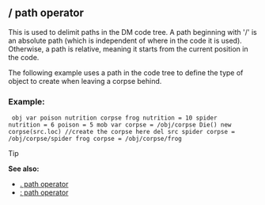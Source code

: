 ## / path operator

This is used to delimit paths in the DM code tree. A path
beginning with \'/\' is an absolute path (which is independent of where
in the code it is used). Otherwise, a path is relative, meaning it
starts from the current position in the code. 

The following
example uses a path in the code tree to define the type of object to
create when leaving a corpse behind.
### Example:

```dm
 obj var poison nutrition corpse frog nutrition = 10 spider
nutrition = 6 poison = 5 mob var corpse = /obj/corpse Die() new
corpse(src.loc) //create the corpse here del src spider corpse =
/obj/corpse/spider frog corpse = /obj/corpse/frog 
```


> [!TIP] 
> **See also:**
> +   [. path operator](/ref/operator/path/%2e.md) 
> +   [: path operator](/ref/operator/path/:.md) 
